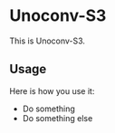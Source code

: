 Unoconv-S3
==============

This is Unoconv-S3.



Usage
-----

Here is how you use it:

 * Do something
 * Do something else
